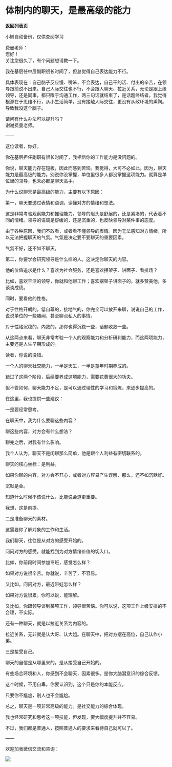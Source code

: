 # 体制内的聊天，是最高级的能力

[**返回列表页**](/gzh/费曼的小茶馆)

小懒自动备份，仅供查阅学习

费曼老师：  
您好！  
关注您很久了，有个问题想请教一下。

我在基层任中层副职很长时间了，但总觉得自己表达能力不行。

具体表现在：自己脑子反应慢、嘴笨，不会表达，自己干的活、付出的辛苦，在领导跟前说不出来。自己人际交往也不行，不会跟人聊天、拉近关系，无论是跟上级领导，还是同事，都只限于沟通工作，两三句话就结束了，是话题终结者。我觉得根源在于思维不行，从小生活简单，没有接触人际交往，更没有从政环境的熏陶。导致我没这个脑子。

请问有什么办法可以提升吗？  
谢谢费曼老师。

——

这位读者，你好。

你在基层担任副职有很长时间了，我相信你的工作能力是没问题的。  

你说，聊天能力存在短板，因此而感到苦恼。我觉得，大可不必如此。因为，聊天能力是最高级的能力。别说你没掌握，单位里很多人都没掌握这项能力。就算是单位里的领导，也未必都是聊天高手。

为什么说聊天是最高级的能力，主要有以下原因：

第一，聊天要透过表情和语调，读懂对方的情绪和想法。

这是非常考验观察能力和推理能力。领导的眉头是舒展的，还是紧凑的，代表着不同的情绪。领导的语调是舒缓的，还是沉重的，也反映领导对某件事的态度。

由于各种原因，我们不敢看，或者看不懂领导的表情。因为无法感知对方情绪，所以无法把握聊天的气氛。气氛是决定要不要聊天的重要因素。

气氛不好，还不如不聊天。

第二，你要学会研究领导是什么样的人。这决定你聊天的内容。

他的价值追求是什么？喜欢为社会服务，还是喜欢摆架子、讲面子、看排场？

比如，喜欢干活的领导，你就和他聊工作；喜欢摆架子讲面子的，就多赞美他，多谈谈成绩。

同时，要看他的性格。

对于性格开朗的，低自尊的，接地气的，你完全可以放开来聊，说说自己的工作，说说单位的一些趣闻，甚至聊点私人的事情。

对于性格沉稳的，内敛的，那你也得沉稳一些，话题收敛一些。

从这两点来看，聊天非常考验一个人的观察能力和分析研判能力，而这两项能力，主要还是人生早期形成的。

读者，你说的没错。

一个人的聊天社交能力，一半是天生，一半是童年时期养成的。

错过了这两个阶段，后续要养成这项能力，需要花费很大的功夫。

但不管如何，聊天能力不足，是可以通过理性的学习和锻炼，来逐步提高的。

在这里，我也提供一些建议：

一是要经常思考。  

在聊天中，我为什么要聊这些内容？

聊这些内容，对方会有什么想法？

聊完之后，对我有什么影响。

我个人认为，聊天不是闲聊那么简单，他是跟个人利益有密切联系的。

聊天的核心坐标：是利益。

如果你聊的内容，对方会不开心，或者对方容易产生误解，那么，还不如沉默好。

沉默是金。

知道什么时候不该说什么，比能说会道更重要。

我想，这是前提。

二是准备聊天的素材。

这需要你了解对象的工作和生活。

我们聊天，往往是从对方的感受开始的。

问问对方的感受，就能找到为对方情绪价值的切入口。

比如，你前段时间参加专班，感觉怎么样？

如果对方说很辛苦。你就说，辛苦了，不容易。

又比如，问问对方，最近带娃怎么样？

如果对方说很累。你可以说，能理解。

又比如，你跟领导谈到某项工作，领导很苦恼。你可以说，这项工作上级安排的不合理，不实际。

还有一种聊天，就是以拉近关系为内容的。

拉近关系，无非就是认大哥、认大姐。在聊天中，把对方摆在高位，自己认作小弟。

三是接受自己。

聊天的自信是从哪里来的，是从接受自己开始的。

有些场合环境和人，你感到不会聊天，因素很多。是你大脑潜意识的综合反馈。

这个时候，不用自卑。你要认识到，这个只是你的本能反应。

只要你不尴尬，别人也不会尴尬。

总之，聊天是一项非常高级的能力。是社交能力的综合体现。

我也经常研究和思考这一项技能，但发现，要大幅度提升并不容易。

不过，我们都是普通人，按照普通人的要求来看待自己就可以了。

  

——

  

欢迎加我微信交流和咨询：

  

![](https://mmbiz.qpic.cn/mmbiz_png/4ufdCXwkRApqjttYAqPd3ZcOQcjLOPic5BxH9sTtg1sySGsDhtXfkGyvplQa5pl3vGziaecGDxTG5uOZ3oojlwHw/640?wx_fmt=png)​

  

